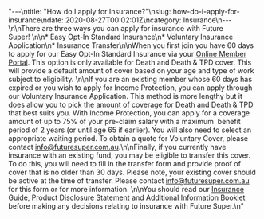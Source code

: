 "---\ntitle: \"How do I apply for Insurance?\"\nslug: how-do-i-apply-for-insurance\ndate: 2020-08-27T00:02:01Z\ncategory: Insurance\n---\n\nThere are three ways you can apply for insurance with Future Super! \n\n*   Easy Opt-In Standard Insurance\n*   Voluntary Insurance Application\n*   Insurance Transfer\n\nWhen you first join you have 60 days to apply for our Easy Opt-In Standard Insurance via your [Online Member Portal](https://portal.myfuturesuper.com.au/member/login_1). This option is only available for Death and Death & TPD cover. This will provide a default amount of cover based on your age and type of work subject to eligibility. \n\nIf you are an existing member whose 60 days has expired or you wish to apply for Income Protection, you can apply through our Voluntary Insurance Application. This method is more lengthy but it does allow you to pick the amount of coverage for Death and Death & TPD that best suits you. With Income Protection, you can apply for a coverage amount of up to 75% of your pre-claim salary with a maximum  benefit period of 2 years (or until age 65 if earlier). You will also need to select an appropriate waiting period. To obtain a quote for Voluntary Cover, please contact [info@futuresuper.com.au](mailto:info@futuresuper.com.au).\n\nFinally, if you currently have insurance with an existing fund, you may be eligible to transfer this cover. To do this, you will need to fill in the transfer form and provide proof of cover that is no older than 30 days. Please note, your existing cover should be active at the time of transfer. Please contact [info@futuresuper.com.au](mailto:info@futuresuper.com.au) for this form or for more information. \n\nYou should read our [Insurance Guide](https://www.futuresuper.com.au/insuranceguide), [Product Disclosure Statement](https://www.futuresuper.com.au/pds) and [Additional Information Booklet](https://www.futuresuper.com.au/aib) before making any decisions relating to insurance with Future Super.\n"